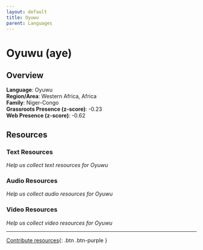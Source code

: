 ```yaml
---
layout: default
title: Oyuwu
parent: Languages
---
```


# Oyuwu (aye)

## Overview

**Language**: Oyuwu  
**Region/Area**: Western Africa, Africa  
**Family**: Niger-Congo  
**Grassroots Presence (z-score)**: -0.23  
**Web Presence (z-score)**: -0.62  

## Resources

### Text Resources
*Help us collect text resources for Oyuwu*

### Audio Resources
*Help us collect audio resources for Oyuwu*

### Video Resources
*Help us collect video resources for Oyuwu*

---

[Contribute resources](https://forms.office.com/e/1SfLJx3u1r){: .btn .btn-purple }
